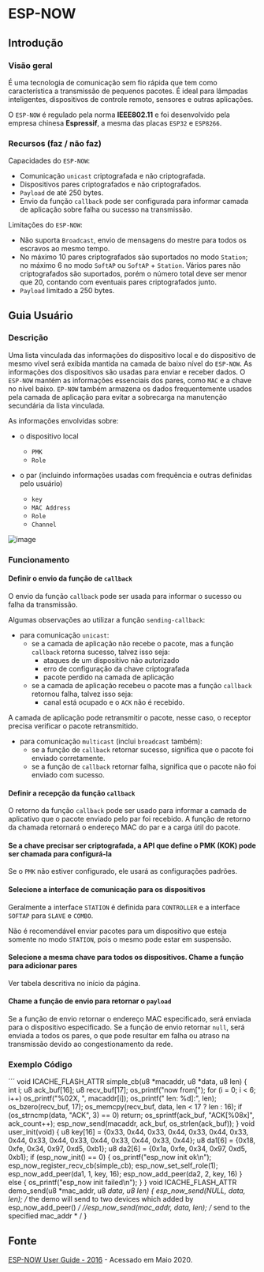 # ESP-NOW

## Introdução

### Visão geral

É uma tecnologia de comunicação sem fio rápida que tem como característica a transmissão de pequenos pacotes. É ideal para lâmpadas inteligentes, dispositivos de controle remoto, sensores e outras aplicações.

O `ESP-NOW` é regulado pela norma **IEEE802.11** e foi desenvolvido pela empresa chinesa **Espressif**, a mesma das placas `ESP32` e `ESP8266`.

### Recursos (faz / não faz)

Capacidades do `ESP-NOW`:

- Comunicação `unicast` criptografada e não criptografada.
- Dispositivos pares criptografados e não criptografados.
- `Payload` de até 250 bytes.
- Envio da função `callback` pode ser configurada para informar camada de aplicação sobre falha ou sucesso na transmissão.

Limitações do `ESP-NOW`:

- Não suporta `Broadcast`, envio de mensagens do mestre para todos os escravos ao mesmo tempo.
- No máximo 10 pares criptografados são suportados no modo `Station`; no máximo 6 no modo `SoftAP` ou `SoftAP` + `Station`. Vários pares não criptografados são suportados, porém o número total deve ser menor que 20, contando com eventuais pares criptografados junto.
- `Payload` limitado a 250 bytes.

## Guia Usuário

### Descrição

Uma lista vinculada das informações do dispositivo local e do dispositivo de mesmo vível será exibida mantida na camada de baixo nível do `ESP-NOW`. As informações dos dispositivos são usadas para enviar e receber dados. O `ESP-NOW` mantém as informações essenciais dos pares, como `MAC` e a chave no nível baixo. `EP-NOW` também armazena os dados frequentemente usados pela camada de aplicação para evitar a sobrecarga na manutenção secundária da lista vinculada.

As informações envolvidas sobre:

- o dispositivo local
  - `PMK`
  - `Role`
  
- o par (incluindo informações usadas com frequência e outras definidas pelo usuário)
  - `key`
  - `MAC Address`
  - `Role`
  - `Channel`

![image](https://user-images.githubusercontent.com/22710963/79470613-031b3680-7fd8-11ea-9071-79c3063639b2.png)


### Funcionamento

#### Definir o envio da função de `callback`
  
O envio da função `callback` pode ser usada para informar o sucesso ou falha da transmissão.

Algumas observações ao utilizar a função `sending-callback`:

- para comunicação `unicast`:
  - se a camada de aplicação não recebe o pacote, mas a função `callback` retorna sucesso, talvez isso seja:
    - ataques de um dispositivo não autorizado
    - erro de configuração da chave criptografada
    - pacote perdido na camada de aplicação
  - se a camada de aplicação recebeu o pacote mas a função `callback` retornou falha, talvez isso seja:
    - canal está ocupado e o `ACK` não é recebido.
  
A camada de aplicação pode retransmitir o pacote, nesse caso, o receptor precisa verificar o pacote retransmitido.

- para comunicação `multicast` (inclui `broadcast` também):
  - se a função de `callback` retornar sucesso, significa que o pacote foi enviado corretamente.
  - se a função de `callback` retornar falha, significa que o pacote não foi enviado com sucesso.
  
#### Definir a recepção da função `callback`

O retorno da função `callback` pode ser usado para informar a camada de aplicativo que o pacote enviado pelo par foi recebido. A função de retorno da chamada retornará o endereço MAC do par e a carga útil do pacote.

#### Se a chave precisar ser criptografada, a API que define o PMK (KOK) pode ser chamada para configurá-la

Se o `PMK` não estiver configurado, ele usará as configurações padrões.

#### Selecione a interface de comunicação para os dispositivos

Geralmente a interface `STATION` é definida para `CONTROLLER` e a interface `SOFTAP` para `SLAVE` e `COMBO`.

Não é recomendável enviar pacotes para um dispositivo que esteja somente no modo `STATION`, pois o mesmo pode estar em suspensão.

#### Selecione a mesma chave para todos os dispositivos. Chame a função para adicionar pares

Ver tabela descritiva no início da página.

#### Chame a função de envio para retornar o `payload`

Se a função de envio retornar o endereço MAC especificado, será enviada para o dispositivo especificado. Se a função de envio retornar `null`, será enviada a todos os pares, o que pode resultar em falha ou atraso na transmissão devido ao congestionamento da rede.

### Exemplo Código

´´´
void ICACHE_FLASH_ATTR simple_cb(u8 *macaddr, u8 *data, u8 len)
{
   int i;
   u8 ack_buf[16];
   u8 recv_buf[17];
   os_printf("now from[");
   for (i = 0; i < 6; i++)
      os_printf("%02X, ", macaddr[i]);
   os_printf(" len: %d]:", len);
   os_bzero(recv_buf, 17);
   os_memcpy(recv_buf, data, len < 17 ? len : 16);
   if (os_strncmp(data, "ACK", 3) == 0)
      return;
   os_sprintf(ack_buf, "ACK[%08x]", ack_count++);
   esp_now_send(macaddr, ack_buf, os_strlen(ack_buf));
}
void user_init(void)
{
   u8 key[16] = {0x33, 0x44, 0x33, 0x44, 0x33, 0x44, 0x33, 0x44,
                 0x33, 0x44, 0x33, 0x44, 0x33, 0x44, 0x33, 0x44};
   u8 da1[6] = {0x18, 0xfe, 0x34, 0x97, 0xd5, 0xb1};
   u8 da2[6] = {0x1a, 0xfe, 0x34, 0x97, 0xd5, 0xb1};
   if (esp_now_init() == 0)
   {
      os_printf("esp_now init ok\n");
      esp_now_register_recv_cb(simple_cb);
      esp_now_set_self_role(1);
      esp_now_add_peer(da1, 1, key, 16);
      esp_now_add_peer(da2, 2, key, 16)
   }
   else
   {
      os_printf("esp_now init failed\n");
   }
}
void ICACHE_FLASH_ATTR demo_send(u8 *mac_addr, u8 *data, u8 len)
{
   esp_now_send(NULL, data, len); /* the demo will send to two devices which added by esp_now_add_peer() */
   //esp_now_send(mac_addr, data, len); /* send to the specified mac_addr * /
}

## Fonte

[ESP-NOW User Guide - 2016](https://www.espressif.com/sites/default/files/documentation/esp-now_user_guide_en.pdf) - Acessado em Maio 2020.
